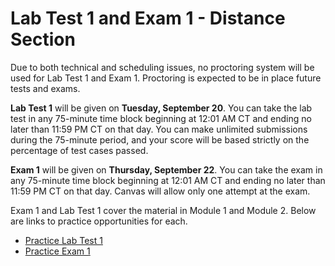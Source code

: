 # Lab Test 1 and Exam 1 - Distance Section

Due to both technical and scheduling issues, no proctoring system will be used
for Lab Test 1 and Exam 1. Proctoring is expected to be in place future tests
    and exams.

**Lab Test 1** will be given on **Tuesday, September 20**. You can take the lab
test in any 75-minute time block beginning at 12:01 AM CT and ending no later
than 11:59 PM CT on that day. You can make unlimited submissions during the
75-minute period, and your score will be based strictly on the percentage of
test cases passed.

**Exam 1** will be given on **Thursday, September 22**. You can take the exam in
any 75-minute time block beginning at 12:01 AM CT and ending no later than 11:59
PM CT on that day. Canvas will allow only one attempt at the exam.

Exam 1 and Lab Test 1 cover the material in Module 1 and Module 2. Below are
links to practice opportunities for each.

- [Practice Lab Test
  1](https://auburn.instructure.com/courses/1426014/assignments/12666362)
- [Practice Exam
  1](https://auburn.instructure.com/courses/1426014/quizzes/3509436)

